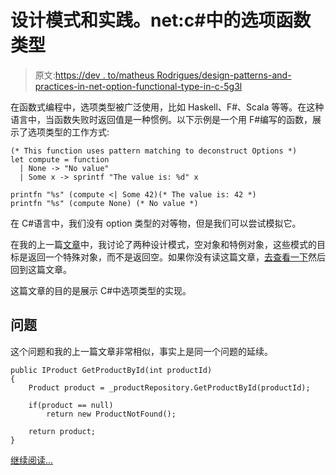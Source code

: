# 设计模式和实践。net:c#中的选项函数类型

> 原文:[https://dev . to/matheus Rodrigues/design-patterns-and-practices-in-net-option-functional-type-in-c-5g3l](https://dev.to/matheusrodrigues/design-patterns-and-practices-in-net-option-functional-type-in-c-5g3l)

在函数式编程中，选项类型被广泛使用，比如 Haskell、F#、Scala 等等。在这种语言中，当函数失败时返回值是一种惯例。以下示例是一个用 F#编写的函数，展示了选项类型的工作方式:

```
(* This function uses pattern matching to deconstruct Options *)
let compute = function
  | None -> "No value"
  | Some x -> sprintf "The value is: %d" x

printfn "%s" (compute <| Some 42)(* The value is: 42 *)
printfn "%s" (compute None) (* No value *) 
```

在 C#语言中，我们没有 option 类型的对等物，但是我们可以尝试模拟它。

在我的上一篇[文章](https://wp.me/p9d6L8-1h)中，我讨论了两种设计模式，空对象和特例对象，这些模式的目标是返回一个特殊对象，而不是返回空。如果你没有读这篇文章，[去查看一下](https://wp.me/p9d6L8-1h)然后回到这篇文章。

这篇文章的目的是展示 C#中选项类型的实现。

## **问题**

这个问题和我的上一篇文章非常相似，事实上是同一个问题的延续。

```
public IProduct GetProductById(int productId)
{
    Product product = _productRepository.GetProductById(productId);

    if(product == null)
        return new ProductNotFound();

    return product;
} 
```

[继续阅读...](https://www.matheus.ro/2017/09/26/design-patterns-and-practices-in-net-option-functional-type-in-csharp/)